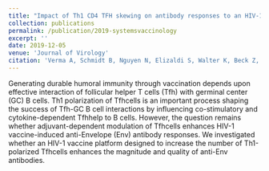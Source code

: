 ```yaml
---
title: "Impact of Th1 CD4 TFH skewing on antibody responses to an HIV-1 vaccine in Rhesus Macaques."
collection: publications
permalink: /publication/2019-systemsvaccinology
excerpt: ''
date: 2019-12-05
venue: 'Journal of Virology'
citation: 'Verma A, Schmidt B, Nguyen N, Elizaldi S, Walter K, Beck Z, Trinh H, Dinasarapu AR, ... and Iyer SS. (2019). &quot;Impact of Th1 CD4 TFH skewing on antibody responses to an HIV-1 vaccine in Rhesus Macaques.&quot; <i>Journal of Virology</i>.(accepted).'
---
```

Generating durable humoral immunity through vaccination depends upon effective interaction of follicular helper T cells (Tfh) with germinal center (GC) B cells. Th1 polarization of Tfhcells is an important process shaping the success of Tfh-GC B cell interactions by influencing co-stimulatory and cytokine-dependent Tfhhelp to B cells. However, the question remains whether adjuvant-dependent modulation of Tfhcells enhances HIV-1 vaccine-induced anti-Envelope (Env) antibody responses. We investigated whether an HIV-1 vaccine platform designed to increase the number of Th1-polarized Tfhcells enhances the magnitude and quality of anti-Env antibodies.

